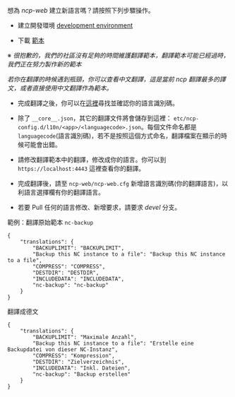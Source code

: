 想為  _ncp-web_ 建立新語言嗎？請按照下列步驟操作。

- 建立開發環境 [development environment](https://github.com/nextcloud/nextcloudpi/wiki/Development-environment)

- 下載 [範本](https://ownyourbits.com/downloads/l10n_templates.zip)

※ _很抱歉的，我們的社區沒有足夠的時間維護翻譯範本，翻譯範本可能已經過時，我們正在努力製作新的範本_

_若你在翻譯的時候遇到瓶頸，你可以查看中文翻譯，這是當前 ncp 翻譯最多的譯文，或者直接使用中文翻譯作為範本。_

- 完成翻譯之後，你可以在[這裡](https://www.metamodpro.com/browser-language-codes)尋找並確認你的語言識別碼。

- 除了 `__core__.json`，其它的翻譯文件將會儲存到這裡： `etc/ncp-config.d/l10n/<app>/<languagecode>.json`。每個文件命名都是`languagecode`(語言識別碼)，若不是按照這個方式命名，翻譯檔案在顯示的時候可能會出錯。

- 請修改翻譯範本中的翻譯，修改成你的語言。你可以到 `https://localhost:4443` 這裡查看你的翻譯。

- 完成翻譯後，請至 `ncp-web/ncp-web.cfg` 新增語言識別碼(你的翻譯語言)，以利語言選擇欄有你的翻譯語言。

- 若要 Pull 任何的語言修改、新增要求，請要求 _devel_ 分支。

範例：翻譯原始範本 `nc-backup`

```
{
    "translations": {
        "BACKUPLIMIT": "BACKUPLIMIT",
        "Backup this NC instance to a file": "Backup this NC instance to a file",
        "COMPRESS": "COMPRESS",
        "DESTDIR": "DESTDIR",
        "INCLUDEDATA": "INCLUDEDATA",
        "nc-backup": "nc-backup"
    }
}
```

翻譯成德文

```
{
    "translations": {
        "BACKUPLIMIT": "Maximale Anzahl", 
        "Backup this NC instance to a file": "Erstelle eine Backupdatei von dieser NC-Instanz", 
        "COMPRESS": "Kompression", 
        "DESTDIR": "Zielverzeichnis", 
        "INCLUDEDATA": "Inkl. Dateien", 
        "nc-backup": "Backup erstellen" 
    } 
}

```

